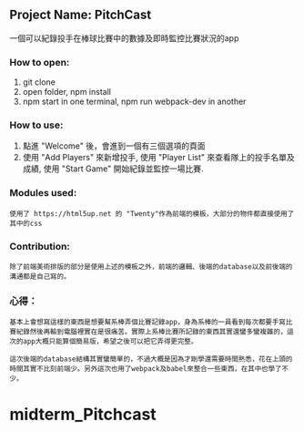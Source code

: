 ## Project Name: PitchCast
一個可以紀錄投手在棒球比賽中的數據及即時監控比賽狀況的app

### How to open:
1. git clone
2. open folder,  npm install 
3. npm start in one terminal, npm run webpack-dev in another

### How to use:
1. 點進 "Welcome" 後，會進到一個有三個選項的頁面
2. 使用 "Add Players" 來新增投手, 使用 "Player List" 來查看隊上的投手名單及成績, 使用 "Start Game" 開始紀錄並監控一場比賽.

### Modules used:
    使用了 https://html5up.net 的 "Twenty"作為前端的模板，大部分的物件都直接使用了其中的css

### Contribution:
    除了前端美術排版的部分是使用上述的模板之外，前端的邏輯、後端的database以及前後端的溝通都是自己寫的。

### 心得：
    基本上會想寫這樣的東西是想要幫系棒弄個比賽記錄app，身為系棒的一員看到每次都要手寫比賽紀錄然後再輸到電腦裡實在是很痛苦。實際上系棒比賽所記錄的東西其實還蠻多蠻複雜的，這次的app大概只能算個簡易版，希望之後可以把它弄得更完整。

    這次後端的database結構其實蠻簡單的，不過大概是因為才剛學還需要時間熟悉，花在上頭的時間其實不比刻前端少。另外這次也用了webpack及babel來整合一些東西，在其中也學了不少。

# midterm_Pitchcast

